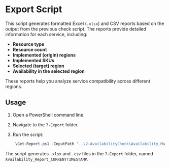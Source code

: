 # Export Script

This script generates formatted Excel (`.xlsx`) and CSV reports based on the output from the previous check script. The reports provide detailed information for each service, including:

- **Resource type**
- **Resource count**
- **Implemented (origin) regions**
- **Implemented SKUs**
- **Selected (target) region**
- **Availability in the selected region**

These reports help you analyze service compatibility across different regions.

## Usage

1. Open a PowerShell command line.
2. Navigate to the `7-Export` folder.
3. Run the script:

    ```powershell
    .\Get-Report.ps1 -InputPath "..\2-AvailabilityCheck\Availability_Mapping_Asia_Pacific.json"
    ```

The script generates `.xlsx` and `.csv` files in the `7-Export` folder, named `Availability_Report_CURRENTTIMESTAMP`.